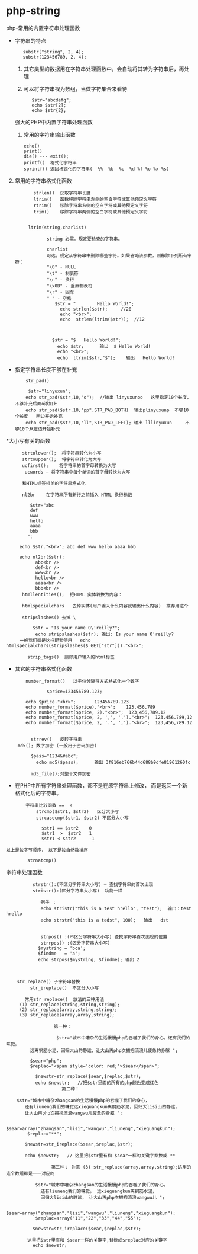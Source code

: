 # php-string
php-常用的内置字符串处理函数


 * 字符串的特点
 
          substr("string", 2, 4);
          substr(123456789, 2, 4);
 	
 	1. 其它类型的数据用在字符串处理函数中，会自动将其转为字符串后，再处理
 	2. 可以将字符串视为数组，当做字符集合来看待
  

              $str="abcdefg";
              echo $str[2];
              echo $str{2}; 
 
    
   强大的PHP中内置字符串处理函数
   
   1. 常用的字符串输出函数
 
          echo()
          print()
          die() --- exit();
          printf()  格式化字符串
          sprintf() 返回格式化的字符串(	%%	%b	%c	%d %f %o %x %s)
      
  2. 常用的字符串格式化函数
  
  
  
                strlen()  获取字符串长度
                ltrim()   函数移除字符串左侧的空白字符或其他预定义字符 
                rtrim()   移除字符串右侧的空白字符或其他预定义字符
                trim()    移除字符串两侧的空白字符或其他预定义字符
              
              
              ltrim(string,charlist)

                     string 必需。规定要检查的字符串。

                     charlist
                     可选。规定从字符串中删除哪些字符。如果省略该参数，则移除下列所有字符：
                     "\0" - NULL
                     "\t" - 制表符
                     "\n" - 换行
                     "\x0B" - 垂直制表符
                     "\r" - 回车
                     " " - 空格
                    	$str = "        Hello World!";
                          echo strlen($str);     //20
                          echo "<br>";
                          echo  strlen(ltrim($str));  //12
                          
                          

                       $str = "$   Hello World!";
                         echo $str;      输出  $ Hello World!
                         echo "<br>";
                         echo  ltrim($str,"$");    输出   Hello World! 
                    
                    
      
 * 指定字符串长度不够在补充 
 
    	   str_pad()
        
            $str="linyuxun";
           echo str_pad($str,10,"o");  //输出 linyuxunoo   这里指定10个长度，不够补充后面o添加上
           echo str_pad($str,10,"pp",STR_PAD_BOTH)  输出plinyuxunp  不够10个长度   两边开始补充
           echo str_pad($str,10,"ll",STR_PAD_LEFT); 输出 lllinyuxun     不够10个从左边开始补充
 
*大小写有关的函数
  
		  strtolower();  将字符串转化为小写
		  strtoupper();  将字符串转化为大写
		  ucfirst();    将字符串的首字母转换为大写
		   ucwords — 将字符串中每个单词的首字母转换为大写

		  和HTML标签相关的字符串格式化

		  nl2br    在字符串所有新行之前插入 HTML 换行标记

		     $str="abc
		     def
		     www
		     hello
		     aaaa
		     bbb
		    ";

		 echo $str."<br>"; abc def www hello aaaa bbb 

		 echo nl2br($str);
			   abc<br />
			   def<br />
			   www<br />
			   hello<br />
			   aaaa<br />
			   bbb<br />
		  htmllentities();  把HTML 实体转换为内容：

		  htmlspecialchars   去掉实体(用户输入什么内容就输出什么内容)  推荐用这个

		  stripslashes() 去掉 \ 

		      $str = "Is your name O\'reilly?";
		       echo stripslashes($str); 输出: Is your name O'reilly?
		 一般我们都是这样配套使用   echo htmlspecialchars(stripslashes($_GET["str"]))."<br>";

		    strip_tags()  删除用户输入的html标签

 
 *	其它的字符串格式化函数
  
            number_format()   以千位分隔符方式格式化一个数字
            
                	$price=123456789.123;

			echo $price."<br>";       123456789.123
			echo number_format($price)."<br>";    123,456,789
			echo number_format($price, 2)."<br>";  123,456,789.12
			echo number_format($price, 2, ',', '.')."<br>";  123.456.789,12
			echo number_format($price, 2, '.', ',')."<br>";  123,456,789.12
                
             
              strrev()   反转字符串
	     md5(); 数字加密 (一般用于密码加密)

			  $pass="1234&#abc";
			    echo md5($pass);      输出 3f816eb766b44d688b9dfe81961260fc

			  md5_file();对整个文件加密
 
 *	 在PHP中所有字符串处理函数，都不是在原字符串上修改， 而是返回一个新格式化后的字符串。


			 字符串比较函数 ==  <
			     strcmp($str1, $str2)   区分大小写
			     strcasecmp($str1, $str2) 不区分大小写

			       $str1 == $str2    0
			       $str1  >  $str2   1
			       $str1 < $str2     -1
 
	以上是按字节顺序， 以下是按自然数排序
 
            strnatcmp()



   字符串处理函数 
   
			  strstr():(不区分字符串大小写) — 查找字符串的首次出现  
			  stristr():(区分字符串大小写)  功能一样

			     例子 ；
			     echo stristr("this is a test hrello", "test");  输出：test hrello
			     echo strstr("this is a tedst", 100);   输出   dst


			     strpos() :(不区分字符串大小写) 查找字符串首次出现的位置
			     strrpos() :(区分字符串大小写) 
				$mystring = 'bca';
				$findme   = 'a';
				echo strpos($mystring, $findme); 输出 2
				
				
	
	    str_replace() 子字符串替换
             str_ireplace()  不区分大小写
   
	       常用str_replace()  放法的三种用法
		 (1) str_replace(string,string,string);
		 (2) str_replace(array,string,string);
		 (3) str_replace(array,array,string);

                      第一种：
		  
                       $str="城市中嘈杂的生活慢慢php的吞噬了我们的身心，还有我们的味觉。
		     远离钢筋水泥，回归大山的静谧，让大山再php次拥抱流浪儿疲惫的身躯 ";

		     $sear="php";
		     $replac="<span style='color: red;'>$sear</span>";

		       $newstr=str_replace($sear,$replac,$str);  
		       echo $newstr;   //把$str里面的所有的php颜色变成红色
                         第二种：

		$str="城市中嘈杂zhangsan的生活慢慢php的吞噬了我们的身心，
		   还有liuneng我们的味觉远xieguangkun离钢筋水泥，回归大lisi山的静谧，
		   让大山再php次拥抱流浪wangwu儿疲惫的身躯 ";

	        $sear=array("zhangsan","lisi","wangwu","liuneng","xieguangkun");
	        $replac="**";

	       $newstr=str_ireplace($sear,$replac,$str);
	       
	       echo $newstr;   // 这里把$str里有和 $sear一样的关键字都换成 **
		    
                     第三种： 注意 (3) str_replace(array,array,string);这里的连个数组都是一一对应的      

		       $str="城市中嘈杂zhangsan的生活慢慢php的吞噬了我们的身心，
			     还有liuneng我们的味觉。 远xieguangkun离钢筋水泥，
			     回归大lisi山的静谧， 让大山再php次拥抱流浪wangwu儿 ";

		       $sear=array("zhangsan","lisi","wangwu","liuneng","xieguangkun");
		       $replac=array("11","22","33","44","55");

		      $newstr=str_ireplace($sear,$replac,$str);
		      
		    这里把$str里有和 $sear一样的关键字,替换成$replac对应的关键字
		      echo $newstr;   
	
	
	
	

